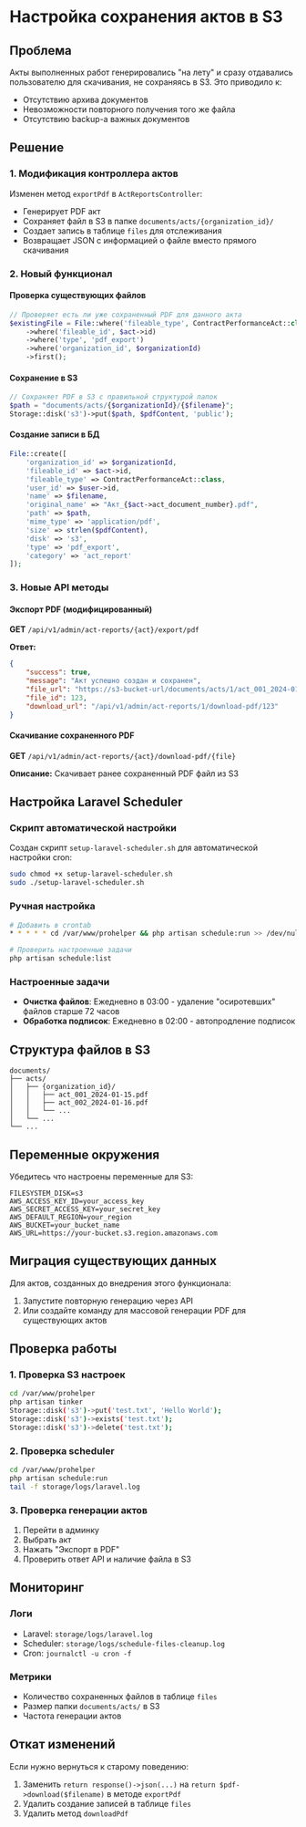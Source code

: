 # Настройка сохранения актов в S3

## Проблема
Акты выполненных работ генерировались "на лету" и сразу отдавались пользователю для скачивания, не сохраняясь в S3. Это приводило к:
- Отсутствию архива документов
- Невозможности повторного получения того же файла
- Отсутствию backup-а важных документов

## Решение

### 1. Модификация контроллера актов

Изменен метод `exportPdf` в `ActReportsController`:
- Генерирует PDF акт
- Сохраняет файл в S3 в папке `documents/acts/{organization_id}/`
- Создает запись в таблице `files` для отслеживания
- Возвращает JSON с информацией о файле вместо прямого скачивания

### 2. Новый функционал

#### Проверка существующих файлов
```php
// Проверяет есть ли уже сохраненный PDF для данного акта
$existingFile = File::where('fileable_type', ContractPerformanceAct::class)
    ->where('fileable_id', $act->id)
    ->where('type', 'pdf_export')
    ->where('organization_id', $organizationId)
    ->first();
```

#### Сохранение в S3
```php
// Сохраняет PDF в S3 с правильной структурой папок
$path = "documents/acts/{$organizationId}/{$filename}";
Storage::disk('s3')->put($path, $pdfContent, 'public');
```

#### Создание записи в БД
```php
File::create([
    'organization_id' => $organizationId,
    'fileable_id' => $act->id,
    'fileable_type' => ContractPerformanceAct::class,
    'user_id' => $user->id,
    'name' => $filename,
    'original_name' => "Акт_{$act->act_document_number}.pdf",
    'path' => $path,
    'mime_type' => 'application/pdf',
    'size' => strlen($pdfContent),
    'disk' => 's3',
    'type' => 'pdf_export',
    'category' => 'act_report'
]);
```

### 3. Новые API методы

#### Экспорт PDF (модифицированный)
**GET** `/api/v1/admin/act-reports/{act}/export/pdf`

**Ответ:**
```json
{
    "success": true,
    "message": "Акт успешно создан и сохранен",
    "file_url": "https://s3-bucket-url/documents/acts/1/act_001_2024-01-15.pdf",
    "file_id": 123,
    "download_url": "/api/v1/admin/act-reports/1/download-pdf/123"
}
```

#### Скачивание сохраненного PDF
**GET** `/api/v1/admin/act-reports/{act}/download-pdf/{file}`

**Описание:** Скачивает ранее сохраненный PDF файл из S3

## Настройка Laravel Scheduler

### Скрипт автоматической настройки
Создан скрипт `setup-laravel-scheduler.sh` для автоматической настройки cron:

```bash
sudo chmod +x setup-laravel-scheduler.sh
sudo ./setup-laravel-scheduler.sh
```

### Ручная настройка
```bash
# Добавить в crontab
* * * * * cd /var/www/prohelper && php artisan schedule:run >> /dev/null 2>&1

# Проверить настроенные задачи
php artisan schedule:list
```

### Настроенные задачи
- **Очистка файлов**: Ежедневно в 03:00 - удаление "осиротевших" файлов старше 72 часов
- **Обработка подписок**: Ежедневно в 02:00 - автопродление подписок

## Структура файлов в S3

```
documents/
├── acts/
│   ├── {organization_id}/
│   │   ├── act_001_2024-01-15.pdf
│   │   ├── act_002_2024-01-16.pdf
│   │   └── ...
│   └── ...
└── ...
```

## Переменные окружения

Убедитесь что настроены переменные для S3:
```env
FILESYSTEM_DISK=s3
AWS_ACCESS_KEY_ID=your_access_key
AWS_SECRET_ACCESS_KEY=your_secret_key
AWS_DEFAULT_REGION=your_region
AWS_BUCKET=your_bucket_name
AWS_URL=https://your-bucket.s3.region.amazonaws.com
```

## Миграция существующих данных

Для актов, созданных до внедрения этого функционала:
1. Запустите повторную генерацию через API
2. Или создайте команду для массовой генерации PDF для существующих актов

## Проверка работы

### 1. Проверка S3 настроек
```bash
cd /var/www/prohelper
php artisan tinker
Storage::disk('s3')->put('test.txt', 'Hello World');
Storage::disk('s3')->exists('test.txt');
Storage::disk('s3')->delete('test.txt');
```

### 2. Проверка scheduler
```bash
cd /var/www/prohelper
php artisan schedule:run
tail -f storage/logs/laravel.log
```

### 3. Проверка генерации актов
1. Перейти в админку
2. Выбрать акт
3. Нажать "Экспорт в PDF"
4. Проверить ответ API и наличие файла в S3

## Мониторинг

### Логи
- Laravel: `storage/logs/laravel.log`
- Scheduler: `storage/logs/schedule-files-cleanup.log`
- Cron: `journalctl -u cron -f`

### Метрики
- Количество сохраненных файлов в таблице `files`
- Размер папки `documents/acts/` в S3
- Частота генерации актов

## Откат изменений

Если нужно вернуться к старому поведению:
1. Заменить `return response()->json(...)` на `return $pdf->download($filename)` в методе `exportPdf`
2. Удалить создание записей в таблице `files`
3. Удалить метод `downloadPdf` 